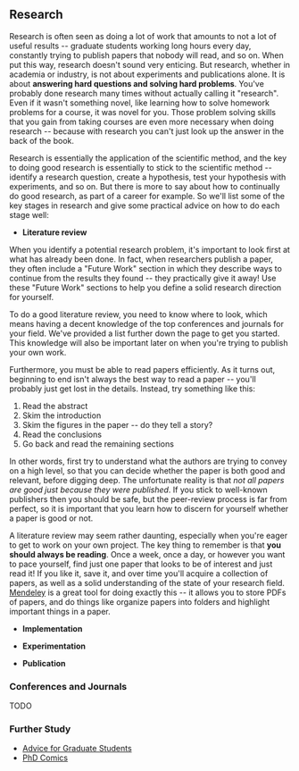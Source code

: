 ## Research

Research is often seen as doing a lot of work that amounts to not a lot of useful results -- graduate students working long hours every day, constantly trying to publish papers that nobody will read, and so on. When put this way, research doesn't sound very enticing. But research, whether in academia or industry, is not about experiments and publications alone. It is about __answering hard questions and solving hard problems__. You've probably done research many times without actually calling it "research". Even if it wasn't something novel, like learning how to solve homework problems for a course, it was novel for you. Those problem solving skills that you gain from taking courses are even more necessary when doing research -- because with research you can't just look up the answer in the back of the book.

Research is essentially the application of the scientific method, and the key to doing good research is essentially to stick to the scientific method -- identify a research question, create a hypothesis, test your hypothesis with experiments, and so on. But there is more to say about how to continually do good research, as part of a career for example. So we'll list some of the key stages in research and give some practical advice on how to do each stage well:

- __Literature review__

When you identify a potential research problem, it's important to look first at what has already been done. In fact, when researchers publish a paper, they often include a "Future Work" section in which they describe ways to continue from the results they found -- they practically give it away! Use these "Future Work" sections to help you define a solid research direction for yourself.

To do a good literature review, you need to know where to look, which means having a decent knowledge of the top conferences and journals for your field. We've provided a list further down the page to get you started. This knowledge will also be important later on when you're trying to publish your own work.

Furthermore, you must be able to read papers efficiently. As it turns out, beginning to end isn't always the best way to read a paper -- you'll probably just get lost in the details. Instead, try something like this:

1. Read the abstract
2. Skim the introduction
3. Skim the figures in the paper -- do they tell a story?
4. Read the conclusions
5. Go back and read the remaining sections

In other words, first try to understand what the authors are trying to convey on a high level, so that you can decide whether the paper is both good and relevant, before digging deep. The unfortunate reality is that _not all papers are good just because they were published_. If you stick to well-known publishers then you should be safe, but the peer-review process is far from perfect, so it is important that you learn how to discern for yourself whether a paper is good or not.

A literature review may seem rather daunting, especially when you're eager to get to work on your own project. The key thing to remember is that __you should always be reading__. Once a week, once a day, or however you want to pace yourself, find just one paper that looks to be of interest and just read it! If you like it, save it, and over time you'll acquire a collection of papers, as well as a solid understanding of the state of your research field. [Mendeley](https://www.mendeley.com/) is a great tool for doing exactly this -- it allows you to store PDFs of papers, and do things like organize papers into folders and highlight important things in a paper.

- __Implementation__

- __Experimentation__

- __Publication__

### Conferences and Journals

TODO

### Further Study

- [Advice for Graduate Students](https://www.ece.ucsb.edu/~yuanxie/Advice.html)
- [PhD Comics](http://phdcomics.com/)
